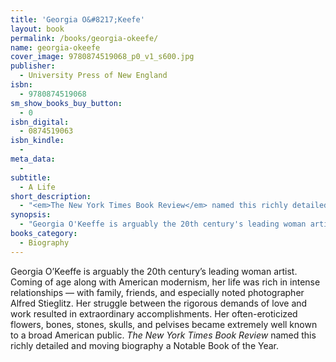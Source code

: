 ```yaml
---
title: 'Georgia O&#8217;Keefe'
layout: book
permalink: /books/georgia-okeefe/
name: georgia-okeefe
cover_image: 9780874519068_p0_v1_s600.jpg
publisher:
  - University Press of New England
isbn:
  - 9780874519068
sm_show_books_buy_button:
  - 0
isbn_digital:
  - 0874519063
isbn_kindle:
  - 
meta_data:
  - 
subtitle:
  - A Life
short_description:
  - "<em>The New York Times Book Review</em> named this richly detailed and moving biography of the 20th century's leading woman artist a Notable Book of the Year."
synopsis:
  - "Georgia O'Keeffe is arguably the 20th century's leading woman artist. Coming of age along with American modernism, her life was rich in intense relationships -- with family, friends, and especially noted photographer Alfred Stieglitz. Her struggle between the rigorous demands of love and work resulted in extraordinary accomplishments. Her often-eroticized flowers, bones, stones, skulls, and pelvises became extremely well known to a broad American public. <em>The New York Times Book Review</em> named this richly detailed and moving biography a Notable Book of the Year."
books_category:
  - Biography
---
```

Georgia O&#8217;Keeffe is arguably the 20th century&#8217;s leading woman artist. Coming of age along with American modernism, her life was rich in intense relationships &#8212; with family, friends, and especially noted photographer Alfred Stieglitz. Her struggle between the rigorous demands of love and work resulted in extraordinary accomplishments. Her often-eroticized flowers, bones, stones, skulls, and pelvises became extremely well known to a broad American public. *The New York Times Book Review* named this richly detailed and moving biography a Notable Book of the Year.